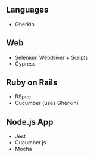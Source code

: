 ## Languages
- Gherkin
## Web
- Selenium Webdriver + Scripts
- Cypress
## Ruby on Rails
- RSpec
- Cucumber (uses Gherkin)
## Node.js App
- Jest
- Cucumber.js
- Mocha